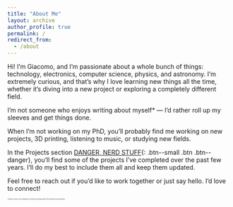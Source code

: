 ```yaml
---
title: "About Me"
layout: archive
author_profile: true
permalink: /
redirect_from:
  - /about
---
```

<script>
  document.addEventListener('DOMContentLoaded', function() {
    var currentUrl = window.location.pathname;
    var navLinks = document.querySelectorAll('.visible-links a');
    navLinks.forEach(function(link) {
      if (link.getAttribute('href') === '/about/') {
        link.textContent = 'This Page';
        // // Optionally add a class to highlight it
        // link.parentElement.classList.add('current-page');
      }
    });
  });
</script>
<!-- 
2. About Me
	•	Biography: Share your story, including your background, education, and how you got into your field. Keep it professional but add personal touches.
	•	Mission and Values: Explain what drives you professionally or personally, and what values are important to you.
	•	Fun Facts or Hobbies: Include a few personal details that show your personality—hobbies, passions, or interesting trivia.

Tips for Writing:

	•	Be Authentic: Write in your own voice, and let your personality shine through.
	•	Keep it Simple: Clear, concise language works best. Avoid jargon unless it’s relevant to your audience.
	•	Use Visuals: Include images, graphics, or videos where appropriate to make the content more engaging.
	•	Call to Action: Encourage visitors to take a specific action, like contacting you, viewing your portfolio, or following you on social media. -->


Hi! I’m Giacomo, and I’m passionate about a whole bunch of things: technology, electronics, computer science, physics, and astronomy. I’m extremely curious, and that’s why I love learning new things all the time, whether it’s diving into a new project or exploring a completely different field.

I’m not someone who enjoys writing about myself* — I’d rather roll up my sleeves and get things done.

When I’m not working on my PhD, you’ll probably find me working on new projects, 3D printing, listening to music, or studying new fields.

In the Projects section [DANGER, NERD STUFF](/projects/){: .btn--small .btn .btn--danger}, you’ll find some of the projects I’ve completed over the past few years. I’ll do my best to include them all and keep them updated.

Feel free to reach out if you’d like to work together or just say hello. I’d love to connect!

<span style="font-size: 0.2em;">*And just in case you’re wondering, I’ve obviously used generative AI to polish up this introduction.</span>
